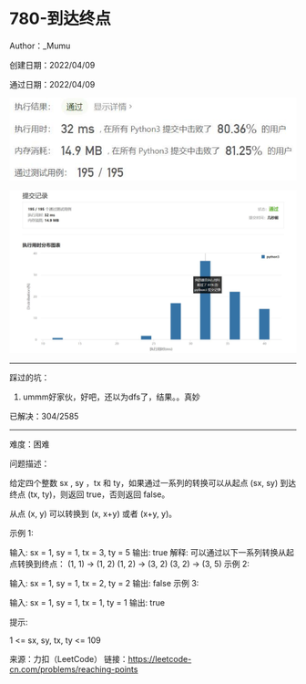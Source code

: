 # 780-到达终点

Author：_Mumu

创建日期：2022/04/09

通过日期：2022/04/09

![](./通过截图2.jpg)

![](./通过截图1.jpg)

*****

踩过的坑：

1. ummm好家伙，好吧，还以为dfs了，结果。。真妙

已解决：304/2585

*****

难度：困难

问题描述：

给定四个整数 sx , sy ，tx 和 ty，如果通过一系列的转换可以从起点 (sx, sy) 到达终点 (tx, ty)，则返回 true，否则返回 false。

从点 (x, y) 可以转换到 (x, x+y)  或者 (x+y, y)。

 

示例 1:

输入: sx = 1, sy = 1, tx = 3, ty = 5
输出: true
解释:
可以通过以下一系列转换从起点转换到终点：
(1, 1) -> (1, 2)
(1, 2) -> (3, 2)
(3, 2) -> (3, 5)
示例 2:

输入: sx = 1, sy = 1, tx = 2, ty = 2 
输出: false
示例 3:

输入: sx = 1, sy = 1, tx = 1, ty = 1 
输出: true


提示:

1 <= sx, sy, tx, ty <= 109

来源：力扣（LeetCode）
链接：https://leetcode-cn.com/problems/reaching-points